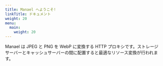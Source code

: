 ```yaml
---
title: Manael へようこそ!
linkTitle: ドキュメント
weight: 20
menu:
  main:
    weight: 20
---
```


Manael は JPEG と PNG を WebP に変換する HTTP プロキシです。ストレージサーバーとキャッシュサーバーの間に配置すると最適なリソース変換が行われます。

